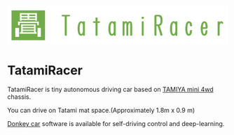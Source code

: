 ![TatamiRacer_Logo](img/TatamiRacer_LogoM.png)
# TatamiRacer
TatamiRacer is tiny autonomous driving car based on [TAMIYA mini 4wd](https://www.tamiya.com/english/mini4wd/m4item/m4item.htm) chassis.

You can drive on Tatami mat space.(Approximately 1.8m x 0.9 m)

[Donkey car](http://docs.donkeycar.com/) software is available for self-driving control and deep-learning.  
